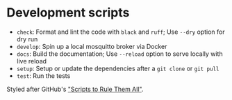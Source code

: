 # Development scripts

- `check`: Format and lint the code with `black` and `ruff`; Use `--dry` option for dry run
- `develop`: Spin up a local mosquitto broker via Docker
- `docs`: Build the documentation; Use `--reload` option to serve locally with live reload
- `setup`: Setup or update the dependencies after a `git clone` or `git pull`
- `test`: Run the tests

Styled after GitHub's ["Scripts to Rule Them All"](https://github.com/github/scripts-to-rule-them-all).
